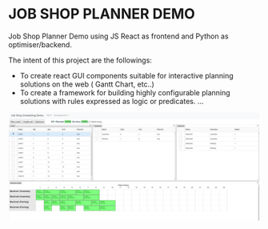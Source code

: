 # JOB SHOP PLANNER DEMO

Job Shop Planner Demo using JS React as frontend and Python as optimiser/backend.

The intent of this project are the followings:
- To create react GUI components suitable for interactive planning solutions on the web ( Gantt Chart, etc..)
- To create a framework for building highly configurable planning solutions with rules expressed as logic or predicates.
...

![image info](./screenshot.png)
